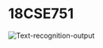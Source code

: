 # 18CSE751
![Text-recognition-output](https://user-images.githubusercontent.com/49776470/149808992-df4df83c-5c90-4222-ae03-d3d7d5862e57.png)
